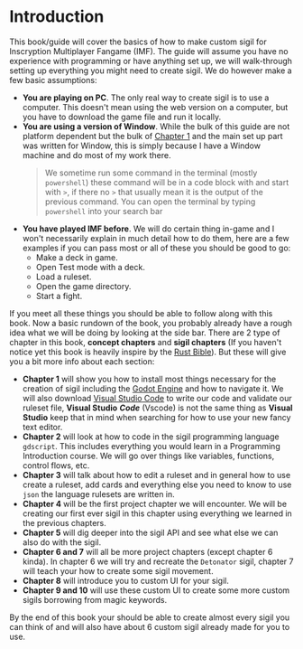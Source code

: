 # Introduction

This book/guide will cover the basics of how to make custom sigil for Inscryption Multiplayer Fangame (IMF). The guide will assume you have no experience with programming or have anything set up, we will walk-through setting up everything you might need to create sigil. We do however make a few basic assumptions:

-   **You are playing on PC**. The only real way to create sigil is to use a computer. This doesn't mean using the web version on a computer, but you have to download the game file and run it locally.
-   **You are using a version of Window**. While the bulk of this guide are not platform dependent but the bulk of [Chapter 1](./ch01/ch01-getting-started.md) and the main set up part was written for Window, this is simply because I have a Window machine and do most of my work there.
    > We sometime run some command in the terminal (mostly `powershell`) these command will be in a code block with and start with `>`, if there no `>` that usually mean it is the output of the previous command. You can open the terminal by typing `powershell` into your search bar
-   **You have played IMF before**. We will do certain thing in-game and I won't necessarily explain in much detail how to do them, here are a few examples if you can pass most or all of these you should be good to go:
    -   Make a deck in game.
    -   Open Test mode with a deck.
    -   Load a ruleset.
    -   Open the game directory.
    -   Start a fight.

If you meet all these things you should be able to follow along with this book. Now a basic rundown of the book, you probably already have a rough idea what we will be doing by looking at the side bar. There are 2 type of chapter in this book, **concept chapters** and **sigil chapters** (If you haven't notice yet this book is heavily inspire by the [Rust Bible](https://doc.rust-lang.org/book/title-page.html)). But these will give you a bit more info about each section:

-   **Chapter 1** will show you how to install most things necessary for the creation of sigil including the [Godot Engine](https://godotengine.org) and how to navigate it. We will also download [Visual Studio Code](https://code.visualstudio.com) to write our code and validate our ruleset file, **Visual Studio** **_Code_** (Vscode) is not the same thing as **Visual Studio** keep that in mind when searching for how to use your new fancy text editor.
-   **Chapter 2** will look at how to code in the sigil programming language `gdscript`. This includes everything you would learn in a Programming Introduction course. We will go over things like variables, functions, control flows, etc.
-   **Chapter 3** will talk about how to edit a ruleset and in general how to use create a ruleset, add cards and everything else you need to know to use `json` the language rulesets are written in.
-   **Chapter 4** will be the first project chapter we will encounter. We will be creating our first ever sigil in this chapter using everything we learned in the previous chapters.
-   **Chapter 5** will dig deeper into the sigil API and see what else we can also do with the sigil.
-   **Chapter 6 and 7** will all be more project chapters (except chapter 6 kinda). In chapter 6 we will try and recreate the `Detonator` sigil, chapter 7 will teach your how to create some sigil movement.
-   **Chapter 8** will introduce you to custom UI for your sigil.
-   **Chapter 9 and 10** will use these custom UI to create some more custom sigils borrowing from magic keywords.

By the end of this book your should be able to create almost every sigil you can think of and will also have about 6 custom sigil already made for you to use.
